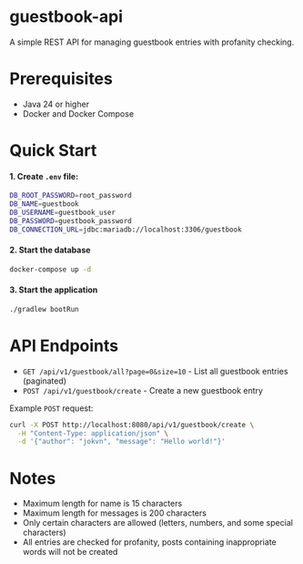 # guestbook-api
A simple REST API for managing guestbook entries with profanity checking.


# Prerequisites
* Java 24 or higher
* Docker and Docker Compose

# Quick Start

#### 1. Create `.env` file:
```sh
DB_ROOT_PASSWORD=root_password
DB_NAME=guestbook
DB_USERNAME=guestbook_user
DB_PASSWORD=guestbook_password
DB_CONNECTION_URL=jdbc:mariadb://localhost:3306/guestbook
```

#### 2. Start the database
```sh
docker-compose up -d
```

#### 3. Start the application
```sh
./gradlew bootRun
```

# API Endpoints
* `GET /api/v1/guestbook/all?page=0&size=10` - List all guestbook entries (paginated)
* `POST /api/v1/guestbook/create` - Create a new guestbook entry

Example `POST` request:
```sh
curl -X POST http://localhost:8080/api/v1/guestbook/create \
  -H "Content-Type: application/json" \
  -d '{"author": "jokvn", "message": "Hello world!"}'
```

# Notes
* Maximum length for name is 15 characters
* Maximum length for messages is 200 characters
* Only certain characters are allowed (letters, numbers, and some special characters)
* All entries are checked for profanity, posts containing inappropriate words will not be created
